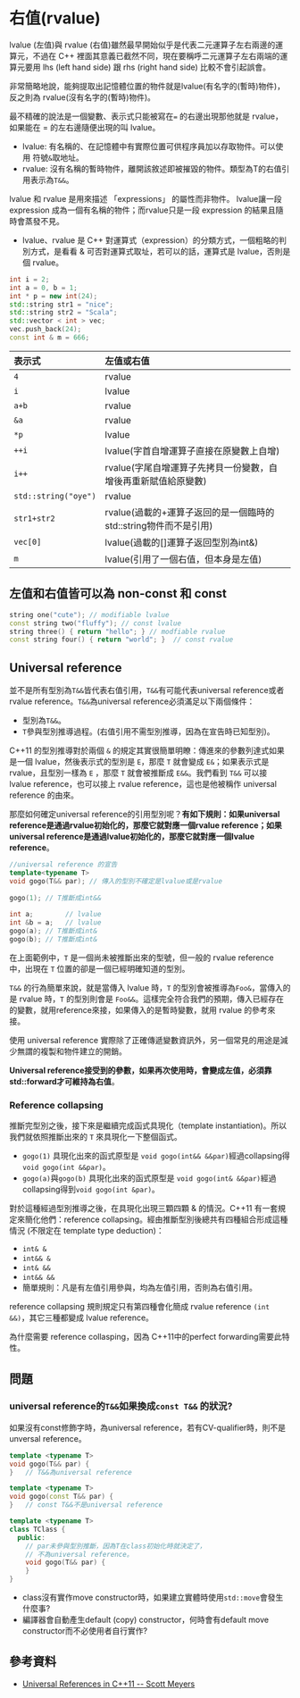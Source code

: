 # 右值\(rvalue\)

lvalue \(左值\)與 rvalue \(右值\)雖然最早開始似乎是代表二元運算子左右兩邊的運算元，不過在 C++ 裡面其意義已截然不同，現在要稱呼二元運算子左右兩端的運算元要用 lhs \(left hand side\) 跟 rhs \(right hand side\) 比較不會引起誤會。

非常簡略地說，能夠提取出記憶體位置的物件就是lvalue\(有名字的\(暫時\)物件\)，反之則為 rvalue\(沒有名字的\(暫時\)物件\)。

最不精確的說法是一個變數、表示式只能被寫在`=` 的右邊出現那他就是 rvalue，如果能在 = 的左右邊隨便出現的叫 lvalue。

* lvalue: 有名稱的、在記憶體中有實際位置可供程序員加以存取物件。可以使用 符號`&`取地址。
* rvalue: 沒有名稱的暫時物件，離開該敘述即被摧毀的物件。類型為T的右值引用表示為`T&&`。

lvalue 和 rvalue 是用來描述 「expressions」 的屬性而非物件。lvalue讓一段 expression 成為一個有名稱的物件；而rvalue只是一段 expression 的結果且隨時會蒸發不見。

* lvalue、rvalue 是 C++ 對運算式（expression）的分類方式，一個粗略的判別方式，是看看 & 可否對運算式取址，若可以的話，運算式是 lvalue，否則是個 rvalue。

```cpp
int i = 2;
int a = 0, b = 1;
int * p = new int(24);
std::string str1 = "nice";
std::string str2 = "Scala";
std::vector < int > vec;
vec.push_back(24);
const int & m = 666;
```

| 表示式 | 左值或右值 |
| :--- | :--- |
| `4` | rvalue |
| `i` | lvalue |
| `a+b` | rvalue |
| `&a` | rvalue |
| `*p` | lvalue |
| `++i` | lvalue\(字首自增運算子直接在原變數上自增\) |
| `i++` | rvalue\(字尾自增運算子先拷貝一份變數，自增後再重新賦值給原變數\) |
| `std::string("oye")` | rvalue |
| `str1+str2` | rvalue\(過載的+運算子返回的是一個臨時的std::string物件而不是引用\) |
| `vec[0]` | lvalue\(過載的\[\]運算子返回型別為int&\) |
| `m` | lvalue\(引用了一個右值，但本身是左值\) |

## 左值和右值皆可以為 non-const 和 const 

```cpp
string one("cute"); // modifiable lvalue
const string two("fluffy"); // const lvalue
string three() { return "hello"; } // modfiable rvalue
const string four() { return "world"; }  // const rvalue
```

## Universal reference

並不是所有型別為`T&&`皆代表右值引用，`T&&`有可能代表universal reference或者rvalue reference。`T&&`為universal reference必須滿足以下兩個條件：

* 型別為`T&&`。 
* `T`參與型別推導過程。\(右值引用不需型別推導，因為在宣告時已知型別\)。

 C++11 的型別推導對於兩個 `&` 的規定其實很簡單明瞭：傳進來的參數列達式如果是一個 lvalue，然後表示式的型別是 `E`，那麼 `T` 就會變成 `E&`；如果表示式是 rvalue，且型別一樣為 `E` ，那麼 `T` 就會被推斷成 `E&&`。我們看到 `T&&` 可以接 lvalue reference，也可以接上 rvalue reference，這也是他被稱作 universal reference 的由來。

那麼如何確定universal reference的引用型別呢？**有如下規則：如果universal reference是通過rvalue初始化的，那麼它就對應一個rvalue reference；如果universal reference是通過lvalue初始化的，那麼它就對應一個lvalue reference**。

```cpp
//universal reference 的宣告
template<typename T>
void gogo(T&& par); // 傳入的型別不確定是lvalue或是rvalue
 
gogo(1); // T推斷成int&&
 
int a;        // lvalue
int &b = a;   // lvalue
gogo(a); // T推斷成int&
gogo(b); // T推斷成int&
```

在上面範例中，`T` 是一個尚未被推斷出來的型號，但一般的 rvalue reference 中，出現在 `T` 位置的卻是一個已經明確知道的型別。

`T&&` 的行為簡單來說，就是當傳入 lvalue 時，`T` 的型別會被推導為`Foo&`，當傳入的是 rvalue 時，`T` 的型別則會是 `Foo&&`。這樣完全符合我們的預期，傳入已經存在的變數，就用reference來接，如果傳入的是暫時變數，就用 rvalue 的參考來接。

使用 universal reference 實際除了正確傳遞變數資訊外，另一個常見的用途是減少無謂的複製和物件建立的開銷。

**Universal reference接受到的參數，如果再次使用時，會變成左值，必須靠std::forward才可維持為右值**。



### Reference collapsing 

推斷完型別之後，接下來是繼續完成函式具現化（template instantiation\)。所以我們就依照推斷出來的 `T` 來具現化一下整個函式。

* `gogo(1)` 具現化出來的函式原型是 `void gogo(int&& &&par)`經過collapsing得 `void gogo(int &&par)`。
* `gogo(a)`與`gogo(b)` 具現化出來的函式原型是 `void gogo(int& &&par)`經過collapsing得到`void gogo(int &par)`。

對於這種經過型別推導之後，在具現化出現三顆四顆 & 的情況。C++11 有一套規定來簡化他們：reference collapsing。經由推斷型別後總共有四種組合形成這種情況 \(不限定在 template type deduction\)：

* `int& &`
* `int&& &`
* `int& &&`
* `int&& &&`
* 簡單規則：凡是有左值引用參與，均為左值引用，否則為右值引用。

reference collapsing 規則規定只有第四種會化簡成 rvalue reference `(int &&)`，其它三種都變成 lvalue reference。

為什麼需要 reference collasping，因為 C++11中的perfect forwarding需要此特性。

## 問題

### universal reference的`T&&`如果換成`const T&&` 的狀況?

如果沒有const修飾字時，為universal reference，若有CV-qualifier時，則不是unversal reference。

```cpp
template <typename T>
void gogo(T&& par) {
}	// T&&為universal reference

template <typename T>
void gogo(const T&& par) {
}	// const T&&不是universal reference

template <typename T>
class TClass {
  public:
	// par未參與型別推斷，因為T在class初始化時就決定了，
	// 不為universal reference。
    void gogo(T&& par) {
    }
}
```

* class沒有實作move constructor時，如果建立實體時使用`std::move`會發生什麼事?
* 編譯器會自動產生default \(copy\) constructor，何時會有default move constructor而不必使用者自行實作?



## 參考資料

* [Universal References in C++11 -- Scott Meyers](https://isocpp.org/blog/2012/11/universal-references-in-c11-scott-meyers)

### 



